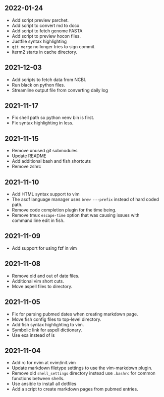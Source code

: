 ## 2022-01-24

* Add script preview parchet.
* Add script to convert md to docx
* Add script to fetch genome FASTA
* Add script to preview hocon files.
* Justfile syntax highlighting
* `git merge` no longer tries to sign commit.
* iterm2 starts in cache directory.

## 2021-12-03

* Add scripts to fetch data from NCBI.
* Run black on python files.
* Streamline output file from converting daily log

## 2021-11-17

* Fix shell path so python venv bin is first.
* Fix syntax highlighting in less.

## 2021-11-15

* Remove unused git submodules
* Update README
* Add additional bash and fish shortcuts
* Remove zshrc

## 2021-11-10

* Add HTML syntax support to vim
* The asdf language manager uses `brew ---prefix` instead of hard coded path.
* Remove code completion plugin for the time being.
* Remove tmux `escape-time` option that was causing issues with command line
  edit in fish.

## 2021-11-09

* Add support for using fzf in vim

## 2021-11-08

* Remove old and out of date files.
* Additional vim short cuts.
* Move aspell files to directory.

## 2021-11-05

* Fix for parsing pubmed dates when creating markdown page.
* Move fish config files to top-level directory.
* Add fish syntax highlighting to vim.
* Symbolic link for aspell dictionary.
* Use exa instead of ls

## 2021-11-04

* Add rc for nvim at nvim/init.vim
* Update markdown filetype settings to use the vim-markdown plugin.
* Remove old `shell_settings` directory instead use `.bashrc` for common functions
  between shells.
* Use ansible to install all dotfiles
* Add a script to create markdown pages from pubmed entries.
